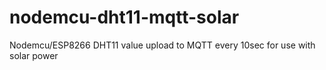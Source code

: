 # nodemcu-dht11-mqtt-solar
Nodemcu/ESP8266 DHT11 value upload to MQTT every 10sec for use with solar power
